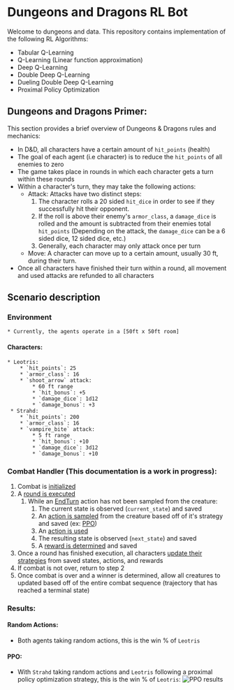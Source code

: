 # Dungeons and Dragons RL Bot

Welcome to dungeons and data. This repository contains implementation of the following RL Algorithms:

* Tabular Q-Learning
* Q-Learning (Linear function approximation)
* Deep Q-Learning
* Double Deep Q-Learning
* Dueling Double Deep Q-Learning
* Proximal Policy Optimization

## Dungeons and Dragons Primer:

This section provides a brief overview of Dungeons & Dragons rules and mechanics:

* In D&D, all characters have a certain amount of `hit_points` (health)
* The goal of each agent (i.e character) is to reduce the `hit_points` of all enemies to zero
* The game takes place in rounds in which each character gets a turn within these rounds
* Within a character's turn, they may take the following actions:
    * Attack: Attacks have two distinct steps:
        1. The character rolls a 20 sided `hit_dice` in order to see if they successfully hit their opponent. 
        2. If the roll is above their enemy's `armor_class`, a `damage_dice` is rolled and the amount is subtracted from their enemies total `hit_points` (Depending on the attack, the `damage_dice` can be a 6 sided dice, 12 sided dice, etc.)
        3. Generally, each character may only attack once per turn
    * Move: A character can move up to a certain amount, usually 30 ft, during their turn. 
* Once all characters have finished their turn within a round, all movement and used attacks are refunded to all characters

## Scenario description
### Environment
    * Currently, the agents operate in a [50ft x 50ft room]
#### Characters:
    * Leotris:
        * `hit_points`: 25
        * `armor_class`: 16
        * `shoot_arrow` attack: 
            * 60 ft range
            * `hit_bonus`: +5
            * `damage_dice`: 1d12
            * `damage_bonus`: +3
     * Strahd:
        * `hit_points`: 200
        * `armor_class`: 16
        * `vampire_bite` attack:
            * 5 ft range
            * `hit_bonus`: +10
            * `damage_dice`: 3d12
            * `damage_bonus`: +10

### Combat Handler (This documentation is a work in progress):

1. Combat is [initialized]()
2. A [round is executed]()
    1. While an [EndTurn]() action has not been sampled from the creature:
        1. The current state is observed (`current_state`) and saved
        2. An [action is sampled]() from the creature based off of it's strategy and saved (ex: [PPO]())
        3. An [action is used]()
        4. The resulting state is observed (`next_state`) and saved
        5. A [reward is determined]() and saved
3. Once a round has finished execution, all characters [update their strategies]() from saved states, actions, and rewards
4. If combat is not over, return to step 2
5. Once combat is over and a winner is determined, allow all creatures to updated based off of the entire combat sequence (trajectory that has reached a terminal state)

### Results:
#### Random Actions:
* Both agents taking random actions, this is the win % of `Leotris`

#### PPO:
* With `Strahd` taking random actions and `Leotris` following a proximal policy optimization strategy, this is the win % of `Leotris`:
![PPO results]()